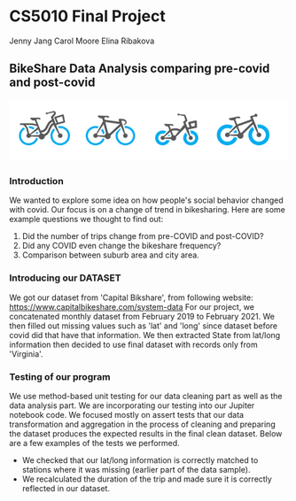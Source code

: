 # CS5010 Final Project

Jenny Jang
Carol Moore
Elina Ribakova 

## BikeShare Data Analysis comparing pre-covid and post-covid

<img src="https://github.com/Eribakova/CS5010/blob/main/Bike.PNG">

### Introduction

We wanted to explore some idea on how people's social behavior changed with covid. Our focus is on a change of trend in bikesharing. Here are some example questions we thought to find out:

1. Did the number of trips change from pre-COVID and post-COVID?
2. Did any COVID even change the bikeshare frequency?
3. Comparison between suburb area and city area.


### Introducing our DATASET

We got our dataset from 'Capital Bikshare', from following website: https://www.capitalbikeshare.com/system-data
For our project, we concatenated monthly dataset from  February 2019 to February 2021. We then filled out missing values such as 'lat' and 'long' since dataset before covid did that have that information. We then extracted State from lat/long information then decided to use final dataset with records only from 'Virginia'.


### Testing of our program 

We use method-based unit testing for our data cleaning part as well as the data analysis part. We are incorporating our testing into our Jupiter notebook code. We focused mostly on assert tests that our data transformation and aggregation in the process of cleaning and preparing the dataset produces the expected results in the final clean dataset. Below are a few examples of the tests we performed. 
* We checked that our lat/long information is correctly matched to stations where it was missing (earlier part of the data sample). 
* We recalculated the duration of the trip and made sure it is correctly reflected in our dataset. 


